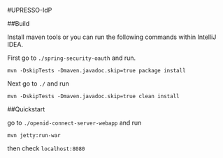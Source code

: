 #UPRESSO-IdP

##Build

Install maven tools or you can run the following commands within IntelliJ IDEA.

First go to `./spring-security-oauth` and run.

```shell
mvn -DskipTests -Dmaven.javadoc.skip=true package install
```

Next go to `./` and run

```shell
mvn -DskipTests -Dmaven.javadoc.skip=true clean install
```

##Quickstart

go to `./openid-connect-server-webapp` and run

```shell
mvn jetty:run-war
```

then check `localhost:8080`
